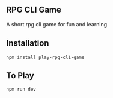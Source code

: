 ## RPG CLI Game
A short rpg cli game for fun and learning

## Installation
```
npm install play-rpg-cli-game
```

## To Play
```
npm run dev
```
